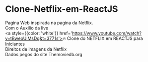 # Clone-Netflix-em-ReactJS
Pagina Web inspirada na pagina da Netflix.<br/>
 Com o Auxilio da live <br/>
          <a style={{color: 'white'}} href='https://www.youtube.com/watch?v=tBweoUiMsDg&t=3771s'><span role='img' arial-label='fogo'>🔥 </span>Clone do NETFLIX em REACTJS para Iniciantes</a><br/>
Direitos de imagens da Netflix <br/>
Dados pegos do site Themoviedb.org <br/>

